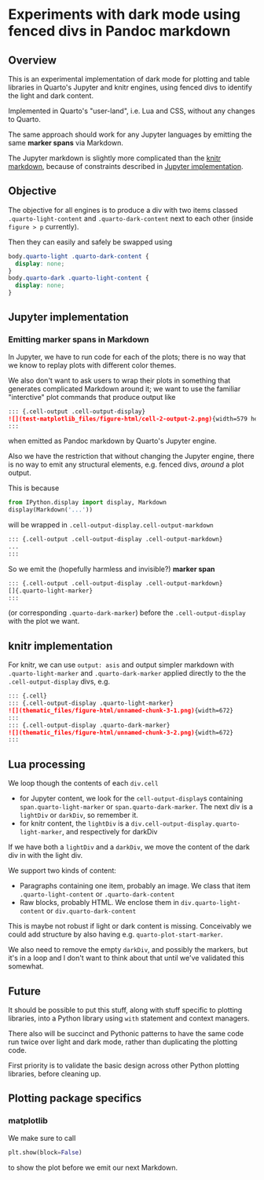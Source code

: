 # Experiments with dark mode using fenced divs in Pandoc markdown

## Overview

This is an experimental implementation of dark mode for plotting and table libraries in Quarto's Jupyter and knitr engines, using fenced divs to identify the light and dark content.

Implemented in Quarto's "user-land", i.e. Lua and CSS, without any changes to Quarto.

The same approach should work for any Jupyter languages by emitting the same **marker spans** via Markdown.

The Jupyter markdown is slightly more complicated than the [knitr markdown](#knitr-implementation), because of constraints described in [Jupyter implementation](#jupyter-implementation).

## Objective

The objective for all engines is to produce a div with two items classed `.quarto-light-content` and `.quarto-dark-content` next to each other (inside `figure > p` currently).

Then they can easily and safely be swapped using

```css
body.quarto-light .quarto-dark-content {
  display: none;
}
body.quarto-dark .quarto-light-content {
  display: none;
}
```

## Jupyter implementation

### Emitting **marker spans** in Markdown

In Jupyter, we have to run code for each of the plots; there is no way that we know to replay plots with different color themes.

We also don't want to ask users to wrap their plots in something that generates complicated Markdown around it; we want to use the familiar "interctive" plot commands that produce output like

```markdown
::: {.cell-output .cell-output-display}
![](test-matplotlib_files/figure-html/cell-2-output-2.png){width=579 height=431}
:::
```

when emitted as Pandoc markdown by Quarto's Jupyter engine.

Also we have the restriction that without changing the Jupyter engine, there is no way to emit any structural elements, e.g. fenced divs, _around_ a plot output.

This is because

```python
from IPython.display import display, Markdown
display(Markdown('...'))
```

will be wrapped in `.cell-output-display.cell-output-markdown`

```markdown
::: {.cell-output .cell-output-display .cell-output-markdown}
...
:::
```

So we emit the (hopefully harmless and invisible?) **marker span**

```markdown
::: {.cell-output .cell-output-display .cell-output-markdown}
[]{.quarto-light-marker}
:::
```

(or corresponding `.quarto-dark-marker`) before the `.cell-output-display` with the plot we want.

## knitr implementation

For knitr, we can use `output: asis` and output simpler markdown with `.quarto-light-marker` and `.quarto-dark-marker` applied directly to the the `.cell-output-display` divs, e.g.

```markdown
::: {.cell}
::: {.cell-output-display .quarto-light-marker}
![](thematic_files/figure-html/unnamed-chunk-3-1.png){width=672}
:::
::: {.cell-output-display .quarto-dark-marker}
![](thematic_files/figure-html/unnamed-chunk-3-2.png){width=672}
:::
```

## Lua processing

We loop though the contents of each `div.cell`

- for Jupyter content, we look for the `cell-output-display`s containing `span.quarto-light-marker` or `span.quarto-dark-marker`.
  The next div is a `lightDiv` or `darkDiv`, so remember it.
- for knitr content, the `lightDiv` is a `div.cell-output-display.quarto-light-marker`, and respectively for darkDiv

If we have both a `lightDiv` and a `darkDiv`, we move the content of the dark div in with the light div.

We support two kinds of content:

- Paragraphs containing one item, probably an image. We class that item `.quarto-light-content` or `.quarto-dark-content`
- Raw blocks, probably HTML. We enclose them in `div.quarto-light-content` or `div.quarto-dark-content`

This is maybe not robust if light or dark content is missing. Conceivably we could add structure by also having e.g. `quarto-plot-start-marker`.

We also need to remove the empty `darkDiv`, and possibly the markers, but it's in a loop and I don't want to think about that until we've validated this somewhat.

## Future

It should be possible to put this stuff, along with stuff specific to plotting libraries, into a Python library using `with` statement and context managers.

There also will be succinct and Pythonic patterns to have the same code run twice over light and dark mode, rather than duplicating the plotting code.

First priority is to validate the basic design across other Python plotting libraries, before cleaning up.

## Plotting package specifics

### matplotlib

We make sure to call

```py
plt.show(block=False)
```

to show the plot before we emit our next Markdown.
